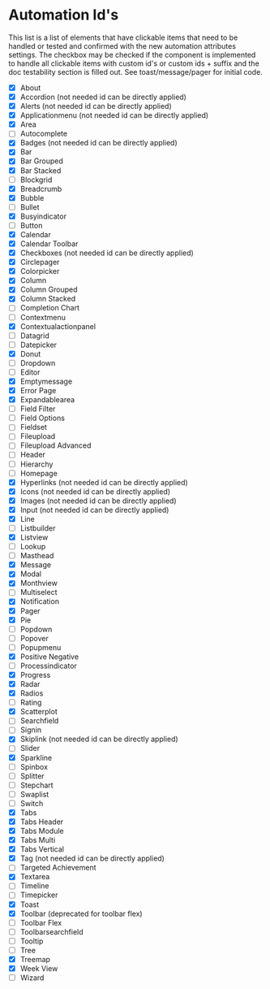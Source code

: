 # Automation Id's

This list is a list of elements that have clickable items that need to be handled or tested and confirmed with the new automation attributes settings. The checkbox may be checked if the component is implemented to handle all clickable items with custom id's or custom ids + suffix and the doc testability section is filled out. See toast/message/pager for initial code.

- [x] About
- [x] Accordion (not needed id can be directly applied)
- [x] Alerts (not needed id can be directly applied)
- [x] Applicationmenu (not needed id can be directly applied)
- [x] Area
- [ ] Autocomplete
- [x] Badges (not needed id can be directly applied)
- [x] Bar
- [x] Bar Grouped
- [x] Bar Stacked
- [ ] Blockgrid
- [x] Breadcrumb
- [x] Bubble
- [ ] Bullet
- [x] Busyindicator
- [ ] Button
- [x] Calendar
- [x] Calendar Toolbar
- [x] Checkboxes (not needed id can be directly applied)
- [x] Circlepager
- [x] Colorpicker
- [x] Column
- [x] Column Grouped
- [x] Column Stacked
- [ ] Completion Chart
- [ ] Contextmenu
- [x] Contextualactionpanel
- [ ] Datagrid
- [ ] Datepicker
- [x] Donut
- [ ] Dropdown
- [ ] Editor
- [x] Emptymessage
- [x] Error Page
- [x] Expandablearea
- [ ] Field Filter
- [ ] Field Options
- [ ] Fieldset
- [ ] Fileupload
- [ ] Fileupload Advanced
- [ ] Header
- [ ] Hierarchy
- [ ] Homepage
- [x] Hyperlinks (not needed id can be directly applied)
- [x] Icons (not needed id can be directly applied)
- [x] Images (not needed id can be directly applied)
- [x] Input (not needed id can be directly applied)
- [x] Line
- [ ] Listbuilder
- [x] Listview
- [ ] Lookup
- [ ] Masthead
- [x] Message
- [x] Modal
- [x] Monthview
- [ ] Multiselect
- [x] Notification
- [x] Pager
- [x] Pie
- [ ] Popdown
- [ ] Popover
- [ ] Popupmenu
- [x] Positive Negative
- [ ] Processindicator
- [x] Progress
- [x] Radar
- [x] Radios
- [ ] Rating
- [x] Scatterplot
- [ ] Searchfield
- [ ] Signin
- [x] Skiplink (not needed id can be directly applied)
- [ ] Slider
- [x] Sparkline
- [ ] Spinbox
- [ ] Splitter
- [ ] Stepchart
- [ ] Swaplist
- [ ] Switch
- [x] Tabs
- [x] Tabs Header
- [x] Tabs Module
- [x] Tabs Multi
- [x] Tabs Vertical
- [x] Tag (not needed id can be directly applied)
- [ ] Targeted Achievement
- [x] Textarea
- [ ] Timeline
- [ ] Timepicker
- [x] Toast
- [x] Toolbar (deprecated for toolbar flex)
- [ ] Toolbar Flex
- [ ] Toolbarsearchfield
- [ ] Tooltip
- [ ] Tree
- [x] Treemap
- [x] Week View
- [ ] Wizard
